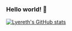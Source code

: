 ### Hello world! 👋

<!--
**lyereth/lyereth** is a ✨ _special_ ✨ repository because its `README.md` (this file) appears on your GitHub profile.

Here are some ideas to get you started:

- 🔭 I’m currently working on ...
- 🌱 I’m currently learning ...
- 👯 I’m looking to collaborate on ...
- 🤔 I’m looking for help with ...
- 💬 Ask me about ...
- 📫 How to reach me: ...
- 😄 Pronouns: ...
- ⚡ Fun fact: ...
-->
[![Lyereth's GitHub stats](https://github-readme-stats.vercel.app/api?username=lyereth)](https://github.com/anuraghazra/github-readme-stats)
